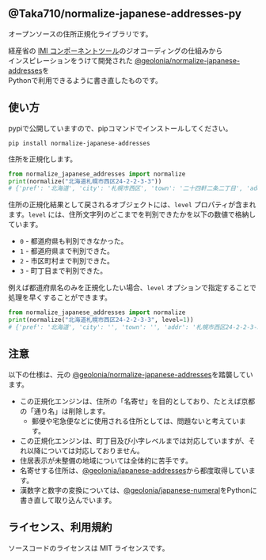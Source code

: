 ## @Taka710/normalize-japanese-addresses-py

オープンソースの住所正規化ライブラリです。

経産省の [IMI コンポーネントツール](https://info.gbiz.go.jp/tools/imi_tools/)のジオコーディングの仕組みから  
インスピレーションをうけて開発された [@geolonia/normalize-japanese-addresses](https://github.com/geolonia/normalize-japanese-addresses)を  
Pythonで利用できるように書き直したものです。

## 使い方
pypiで公開していますので、pipコマンドでインストールしてください。

```
pip install normalize-japanese-addresses
```

住所を正規化します。  

```python
from normalize_japanese_addresses import normalize
print(normalize("北海道札幌市西区24-2-2-3-3"))
# {'pref': '北海道', 'city': '札幌市西区', 'town': '二十四軒二条二丁目', 'addr': '3-3', 'level': 3}
```

住所の正規化結果として戻されるオブジェクトには、`level` プロパティが含まれます。`level` には、住所文字列のどこまでを判別できたかを以下の数値で格納しています。

* `0` - 都道府県も判別できなかった。
* `1` - 都道府県まで判別できた。
* `2` - 市区町村まで判別できた。
* `3` - 町丁目まで判別できた。

例えば都道府県名のみを正規化したい場合、`level` オプションで指定することで処理を早くすることができます。
```python
from normalize_japanese_addresses import normalize
print(normalize("北海道札幌市西区24-2-2-3-3", level=1))
# {'pref': '北海道', 'city': '', 'town': '', 'addr': '札幌市西区24-2-2-3-3', 'level': 1}
```

## 注意

以下の仕様は、元の [@geolonia/normalize-japanese-addresses](https://github.com/geolonia/normalize-japanese-addresses)を踏襲しています。  

* この正規化エンジンは、住所の「名寄せ」を目的としており、たとえば京都の「通り名」は削除します。
  * 郵便や宅急便などに使用される住所としては、問題ないと考えています。
* この正規化エンジンは、町丁目及び小字レベルまでは対応していますが、それ以降については対応しておりません。
* 住居表示が未整備の地域については全体的に苦手です。
* 名寄せする住所は、[@geolonia/japanese-addresses](https://geolonia.github.io/japanese-addresses/api/ja)から都度取得しています。　
* 漢数字と数字の変換については、[@geolonia/japanese-numeral](https://github.com/geolonia/japanese-numeral)をPythonに書き直して取り込んでいます。

## ライセンス、利用規約

ソースコードのライセンスは MIT ライセンスです。